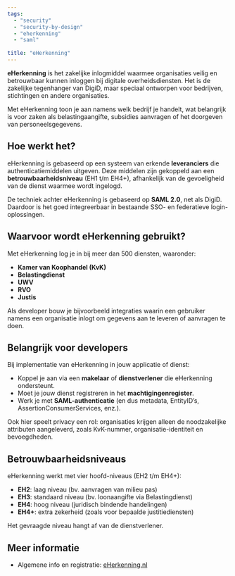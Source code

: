 ```yaml
---
tags:
  - "security"
  - "security-by-design"
  - "eherkenning"
  - "saml"
  
title: "eHerkenning"
---
```


**eHerkenning** is het zakelijke inlogmiddel waarmee organisaties veilig en betrouwbaar kunnen inloggen bij digitale overheidsdiensten. Het is de zakelijke tegenhanger van DigiD, maar speciaal ontworpen voor bedrijven, stichtingen en andere organisaties.

Met eHerkenning toon je aan namens welk bedrijf je handelt, wat belangrijk is voor zaken als belastingaangifte, subsidies aanvragen of het doorgeven van personeelsgegevens.

## Hoe werkt het?

eHerkenning is gebaseerd op een systeem van erkende **leveranciers** die authenticatiemiddelen uitgeven. Deze middelen zijn gekoppeld aan een **betrouwbaarheidsniveau** (EH1 t/m EH4+), afhankelijk van de gevoeligheid van de dienst waarmee wordt ingelogd.

De techniek achter eHerkenning is gebaseerd op **SAML 2.0**, net als DigiD. Daardoor is het goed integreerbaar in bestaande SSO- en federatieve login-oplossingen.

## Waarvoor wordt eHerkenning gebruikt?

Met eHerkenning log je in bij meer dan 500 diensten, waaronder:

- **Kamer van Koophandel (KvK)**
- **Belastingdienst**
- **UWV**
- **RVO**
- **Justis**

Als developer bouw je bijvoorbeeld integraties waarin een gebruiker namens een organisatie inlogt om gegevens aan te leveren of aanvragen te doen.

## Belangrijk voor developers

Bij implementatie van eHerkenning in jouw applicatie of dienst:

- Koppel je aan via een **makelaar** of **dienstverlener** die eHerkenning ondersteunt.
- Moet je jouw dienst registreren in het **machtigingenregister**.
- Werk je met **SAML-authenticatie** (en dus metadata, EntityID’s, AssertionConsumerServices, enz.).

Ook hier speelt privacy een rol: organisaties krijgen alleen de noodzakelijke attributen aangeleverd, zoals KvK-nummer, organisatie-identiteit en bevoegdheden.

## Betrouwbaarheidsniveaus

eHerkenning werkt met vier hoofd-niveaus (EH2 t/m EH4+):

- **EH2**: laag niveau (bv. aanvragen van milieu pas)
- **EH3**: standaard niveau (bv. loonaangifte via Belastingdienst)
- **EH4**: hoog niveau (juridisch bindende handelingen)
- **EH4+**: extra zekerheid (zoals voor bepaalde justitiediensten)

Het gevraagde niveau hangt af van de dienstverlener.

## Meer informatie

- Algemene info en registratie: [eHerkenning.nl](https://www.eherkenning.nl/)
